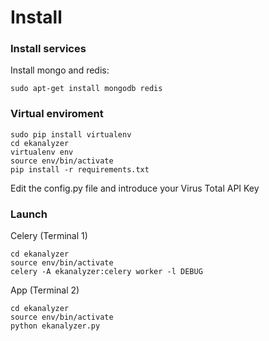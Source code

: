 Install
=======



### Install services

Install mongo and redis:

~~~
sudo apt-get install mongodb redis
~~~

### Virtual enviroment


~~~
sudo pip install virtualenv
cd ekanalyzer
virtualenv env
source env/bin/activate
pip install -r requirements.txt
~~~

Edit the config.py file and introduce your Virus Total API Key


### Launch

Celery (Terminal 1)

~~~
cd ekanalyzer
source env/bin/activate
celery -A ekanalyzer:celery worker -l DEBUG
~~~


App (Terminal 2)

~~~
cd ekanalyzer
source env/bin/activate
python ekanalyzer.py 
~~~





